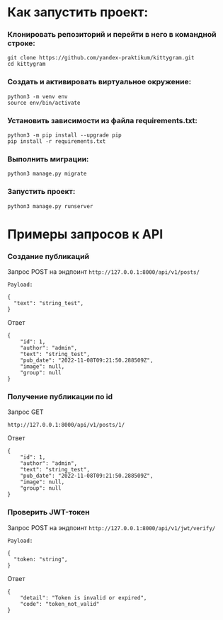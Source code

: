 # Как запустить проект:

### Клонировать репозиторий и перейти в него в командной строке:

```
git clone https://github.com/yandex-praktikum/kittygram.git
cd kittygram
```

### Cоздать и активировать виртуальное окружение:

```
python3 -m venv env
source env/bin/activate
```
### Установить зависимости из файла requirements.txt:

```
python3 -m pip install --upgrade pip
pip install -r requirements.txt
```
### Выполнить миграции:

```
python3 manage.py migrate
```
### Запустить проект:

```
python3 manage.py runserver
```
# Примеры запросов к API

### Создание публикаций

Запрос POST на эндпоинт ```http://127.0.0.1:8000/api/v1/posts/```
```
Payload:

{
  "text": "string_test",
}
```

Ответ
```
{
    "id": 1,
    "author": "admin",
    "text": "string_test",
    "pub_date": "2022-11-08T09:21:50.288509Z",
    "image": null,
    "group": null
}
```

### Получение публикации по id

Запрос GET
```
http://127.0.0.1:8000/api/v1/posts/1/
```

Ответ
```
{
    "id": 1,
    "author": "admin",
    "text": "string_test",
    "pub_date": "2022-11-08T09:21:50.288509Z",
    "image": null,
    "group": null
}
```
### Проверить JWT-токен

Запрос POST на эндпоинт ```http://127.0.0.1:8000/api/v1/jwt/verify/```
```
Payload:

{
  "token: "string",
}
```

Ответ
```
{
    "detail": "Token is invalid or expired",
    "code": "token_not_valid"
}
```

